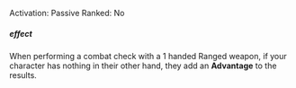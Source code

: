 Activation: Passive
Ranked: No
##### effect
When performing a combat check with a
1 handed Ranged weapon, if your character has
nothing in their other hand, they add an **Advantage** to
the results.